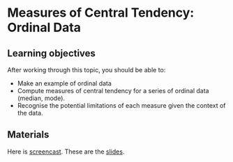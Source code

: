 # Measures of Central Tendency: Ordinal Data

## Learning objectives

After working through this topic, you should be able to:

- Make an example of ordinal data
- Compute measures of central tendency for a series of ordinal data (median, mode).
- Recognise the potential limitations of each measure given the context of the data.

## Materials

Here is
[screencast](https://electure.uni-bonn.de/static/mh_default_org/engage-player/xxx).
These are the [slides](descriptive_statistics-central_tendency_ordinal_data.pdf).
